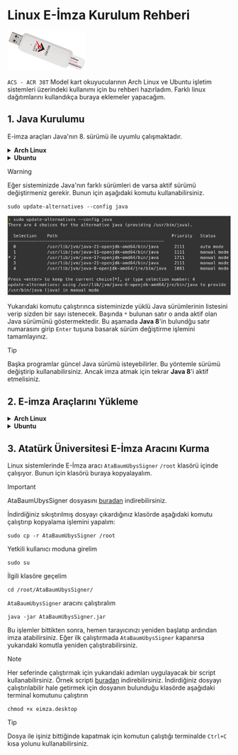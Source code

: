 # Linux E-İmza Kurulum Rehberi

![acs](source/acs_beyaz.png)

`ACS - ACR 38T` Model kart okuyucularının Arch Linux ve Ubuntu işletim sistemleri üzerindeki kullanımı için bu rehberi hazırladım. Farklı linux dağıtımlarını kullandıkça buraya eklemeler yapacağım.

## 1. Java Kurulumu


E-imza araçları Java'nın 8. sürümü ile uyumlu çalışmaktadır.

<details>
<summary><b>Arch Linux</b></summary>

```
sudo pacman -S jdk8-openjdk
```

Kurulumu kontrol edelim
```
java -version
```
</details>

<details>
<summary><b>Ubuntu</b></summary>

```
sudo apt install openjdk-8-jdk
```

Kurulumu kontrol edelim
```
java -version
```
</details>

> [!WARNING]
> Eğer sisteminizde Java'nın farklı sürümleri de varsa aktif sürümü değiştirmeniz gerekir. Bunun için aşağıdaki komutu kullanabilirsiniz.

```
sudo update-alternatives --config java
```

![java](source/java.png)

Yukarıdaki komutu çalıştırınca sisteminizde yüklü Java sürümlerinin listesini verip sizden bir sayı istenecek. Başında `*` bulunan satır o anda aktif olan Java sürümünü göstermektedir. Bu aşamada **Java 8**'in bulundğu satır numarasını girip `Enter` tuşuna basarak sürüm değiştirme işlemini tamamlayınız.

> [!TIP]
> Başka programlar güncel Java sürümü isteyebilirler. Bu yöntemle sürümü değiştirip kullanabilirsiniz. Ancak imza atmak için tekrar **Java 8**'i aktif etmelisiniz. 

## 2. E-imza Araçlarını Yükleme

<details>
<summary><b>Arch Linux</b></summary>

Usb Araçlarını kuralım
```
sudo pacman -S usbutils
```
Kart Okuyucu takılımı diye kontrol edelim
```
lsusb
```
PC/SC İstemcisi ve Kütüphaneleri:

ACR 38T kart okuyucusu için gerekli olan libpcsclite paketini yükleyelim
```
sudo pacman -S pcsclite
```
ACR 38T kart okuyucusu için özel bir sürücü gerekebilir. Genellikle, libacsccid gibi bir paket gerekebilir:
```
sudo pacman -S ccid
```
PC/SC servisini başlatmak için:
```
sudo systemctl start pcscd
```
Bu servisin sistem başlangıcında otomatik olarak başlamasını sağlayalım

```
sudo systemctl enable pcscd
```
</details>

<details>
<summary><b>Ubuntu</b></summary>

Kart Okuyucu takılımı diye kontrol edelim
```
lsusb
```
PC/SC İstemcisi ve Kütüphaneleri:

ACR 38T kart okuyucusu için gerekli olan libpcsclite paketini yükleyelim
```
sudo apt install pcscd pcsc-tools
```
Kart okuyucunun bilgisayarına bağlı olduğundan emin olmak için aşağıdaki komutu çalıştırarak okuyucunun tanınıp tanınmadığını kontrol edelim:
```
pcsc_scan
```
</details>

## 3. Atatürk Üniversitesi E-İmza Aracını Kurma

Linux sistemlerinde E-İmza aracı `AtaBaumUbysSigner` `/root` klasörü içinde çalışıyor. Bunun için klasörü buraya kopyalayalım.

> [!IMPORTANT]
> AtaBaumUbysSigner dosyasını [buradan](source/AtaBaumUbysSigner.zip) indirebilirsiniz.

İndirdiğiniz sıkıştırılmış dosyayı çıkardığınız klasörde aşağıdaki komutu çalıştırıp kopyalama işlemini yapalım:  

```
sudo cp -r AtaBaumUbysSigner /root
```
Yetkili kullanıcı moduna girelim
```
sudo su
```
İlgili klasöre geçelim
```
cd /root/AtaBaumUbysSigner/ 
```
`AtaBaumUbysSigner` aracını çalıştıralım
```
java -jar AtaBaumUbysSigner.jar
```
Bu işlemler bittikten sonra, hemen tarayıcınızı yeniden başlatıp ardından imza atabilirsiniz. Eğer ilk çalıştırmada `AtaBaumUbysSigner` kapanırsa yukarıdaki komutla yeniden çalıştırabilirsiniz. 

> [!NOTE]
>Her seferinde çalıştırmak için yukarıdaki adımları uygulayacak bir script kullanabilirsiniz. Örnek scripti [buradan](source/eimza.desktop) indirebilirsiniz. İndirdiğiniz dosyayı çalıştırılabilir hale getirmek için dosyanın bulunduğu klasörde aşağıdaki terminal komutunu çalıştırın
```
chmod +x eimza.desktop
```

> [!TIP]
> Dosya ile işiniz bittiğinde kapatmak için komutun çalıştığı terminalde `Ctrl+C` kısa yolunu kullanabilirsiniz.
